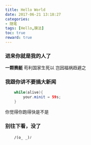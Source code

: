```yaml
---
title: Hello World
date: 2017-06-21 13:18:27
categories:
- 随笔
tags: [Hello,膜法]
toc: true
reward: true
---
```

### 进来你就是我的人了

 <b>一颗赛艇</b>
 苟利国家生死以
 岂因福祸趋避之
<!-- more -->
### 我跟你讲不要搞大新闻

``` java
    while(alive){
        your.minit = 59s;
    }
```

你觉得你跑得快是不是

### 别往下看，没了

``` code
    /(o_ _)ﾉ
```
